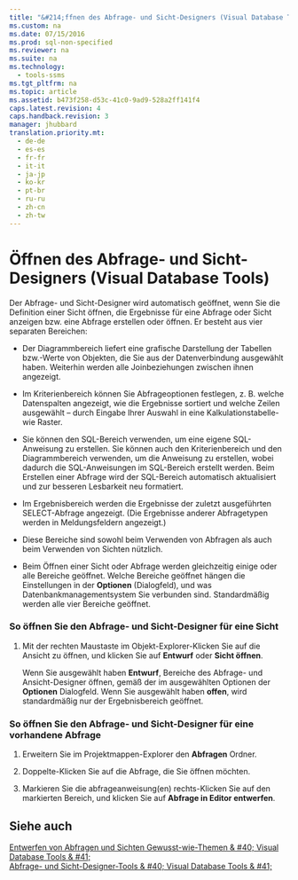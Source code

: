 ```yaml
---
title: "&#214;ffnen des Abfrage- und Sicht-Designers (Visual Database Tools)"
ms.custom: na
ms.date: 07/15/2016
ms.prod: sql-non-specified
ms.reviewer: na
ms.suite: na
ms.technology: 
  - tools-ssms
ms.tgt_pltfrm: na
ms.topic: article
ms.assetid: b473f258-d53c-41c0-9ad9-528a2ff141f4
caps.latest.revision: 4
caps.handback.revision: 3
manager: jhubbard
translation.priority.mt: 
  - de-de
  - es-es
  - fr-fr
  - it-it
  - ja-jp
  - ko-kr
  - pt-br
  - ru-ru
  - zh-cn
  - zh-tw
---
```

# &#214;ffnen des Abfrage- und Sicht-Designers (Visual Database Tools)
Der Abfrage- und Sicht-Designer wird automatisch geöffnet, wenn Sie die Definition einer Sicht öffnen, die Ergebnisse für eine Abfrage oder Sicht anzeigen bzw. eine Abfrage erstellen oder öffnen. Er besteht aus vier separaten Bereichen:  
  
-   Der Diagrammbereich liefert eine grafische Darstellung der Tabellen bzw.\-Werte von Objekten, die Sie aus der Datenverbindung ausgewählt haben. Weiterhin werden alle Joinbeziehungen zwischen ihnen angezeigt.  
  
-   Im Kriterienbereich können Sie Abfrageoptionen festlegen, z. B. welche Datenspalten angezeigt, wie die Ergebnisse sortiert und welche Zeilen ausgewählt – durch Eingabe Ihrer Auswahl in eine Kalkulationstabelle\-wie Raster.  
  
-   Sie können den SQL-Bereich verwenden, um eine eigene SQL-Anweisung zu erstellen. Sie können auch den Kriterienbereich und den Diagrammbereich verwenden, um die Anweisung zu erstellen, wobei dadurch die SQL-Anweisungen im SQL-Bereich erstellt werden. Beim Erstellen einer Abfrage wird der SQL-Bereich automatisch aktualisiert und zur besseren Lesbarkeit neu formatiert.  
  
-   Im Ergebnisbereich werden die Ergebnisse der zuletzt ausgeführten SELECT-Abfrage angezeigt. (Die Ergebnisse anderer Abfragetypen werden in Meldungsfeldern angezeigt.)  
  
-   Diese Bereiche sind sowohl beim Verwenden von Abfragen als auch beim Verwenden von Sichten nützlich.  
  
-   Beim Öffnen einer Sicht oder Abfrage werden gleichzeitig einige oder alle Bereiche geöffnet. Welche Bereiche geöffnet hängen die Einstellungen in der **Optionen** (Dialogfeld), und was Datenbankmanagementsystem Sie verbunden sind. Standardmäßig werden alle vier Bereiche geöffnet.  
  
### So öffnen Sie den Abfrage- und Sicht-Designer für eine Sicht  
  
1.  Mit der rechten Maustaste im Objekt-Explorer\-Klicken Sie auf die Ansicht zu öffnen, und klicken Sie auf **Entwurf** oder **Sicht öffnen**.  
  
    Wenn Sie ausgewählt haben **Entwurf**, Bereiche des Abfrage- und Ansicht-Designer öffnen, gemäß der im ausgewählten Optionen der **Optionen** Dialogfeld. Wenn Sie ausgewählt haben **offen**, wird standardmäßig nur der Ergebnisbereich geöffnet.  
  
### So öffnen Sie den Abfrage- und Sicht-Designer für eine vorhandene Abfrage  
  
1.  Erweitern Sie im Projektmappen-Explorer den **Abfragen** Ordner.  
  
2.  Doppelte\-Klicken Sie auf die Abfrage, die Sie öffnen möchten.  
  
3.  Markieren Sie die abfrageanweisung(en) rechts\-Klicken Sie auf den markierten Bereich, und klicken Sie auf **Abfrage in Editor entwerfen**.  
  
## Siehe auch  
[Entwerfen von Abfragen und Sichten Gewusst-wie-Themen & #40; Visual Database Tools & #41;](../content/Design-Queries-and-Views-How-to-Topics--Visual-Database-Tools-.md)  
[Abfrage- und Sicht-Designer-Tools & #40; Visual Database Tools & #41;](../content/Query-and-View-Designer-Tools--Visual-Database-Tools-.md)  
  
